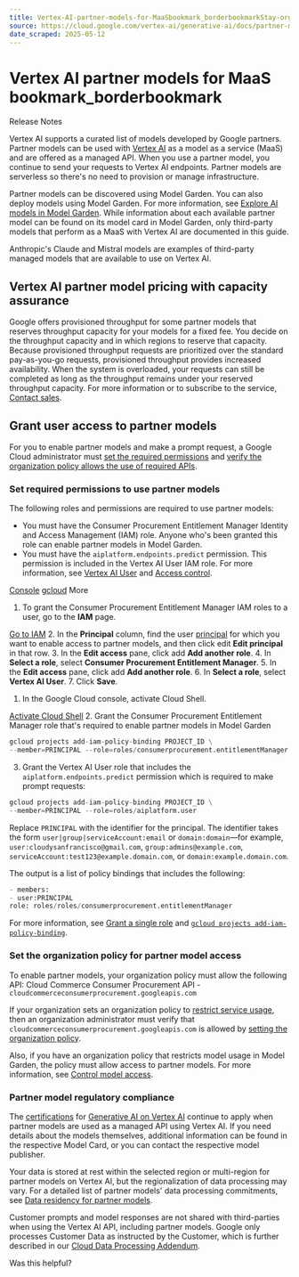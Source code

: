```yaml
---
title: Vertex-AI-partner-models-for-MaaSbookmark_borderbookmarkStay-organized-with-collectionsSave-and-cate
source: https://cloud.google.com/vertex-ai/generative-ai/docs/partner-models/use-partner-models
date_scraped: 2025-05-12
---
```


# Vertex AI partner models for MaaS bookmark\_borderbookmark 

Release Notes

Vertex AI supports a curated list of models developed by Google partners.
Partner models can be used with [Vertex AI](../start/express-mode/Tutorial-Vertex-AI-API-in-express-mode.md) as a model
as a service (MaaS) and are offered as a managed API. When you use a partner
model, you continue to send your requests to Vertex AI endpoints. Partner
models are serverless so there's no need to provision or manage infrastructure.

Partner models can be discovered using Model Garden. You can also
deploy models using Model Garden. For more information, see
[Explore AI models in
Model Garden](https://cloud.google.com/vertex-ai/generative-ai/docs/model-garden/explore-models).
While information about each available partner model can be found on its model
card in Model Garden, only third-party models that perform as a
MaaS with Vertex AI are documented in this guide.

Anthropic's Claude and Mistral models are examples of third-party managed models
that are available to use on Vertex AI.

## Vertex AI partner model pricing with capacity assurance

Google offers provisioned throughput for some partner models that reserves
throughput capacity for your models for a fixed fee. You decide on the
throughput capacity and in which regions to reserve that capacity. Because
provisioned throughput requests are prioritized over the standard pay-as-you-go
requests, provisioned throughput provides increased availability. When the
system is overloaded, your requests can still be completed as long as the
throughput remains under your reserved throughput capacity. For more information
or to subscribe to the service, [Contact sales](https://cloud.google.com/contact).

## Grant user access to partner models

For you to enable partner models and make a prompt request, a Google Cloud
administrator must [set the required permissions](#set-permissions) and [verify
the organization policy allows the use of required
APIs](#set-organization-policy).

### Set required permissions to use partner models

The following roles and permissions are required to use partner models:

- You must have the Consumer Procurement Entitlement Manager
 Identity and Access Management (IAM) role. Anyone who's been granted this role can
 enable partner models in Model Garden.
- You must have the `aiplatform.endpoints.predict` permission. This
 permission is included in the Vertex AI User IAM role.
 For more information, see [Vertex AI
 User](https://cloud.google.com/vertex-ai/docs/general/access-control#aiplatform.user) and [Access
 control](../access-control_1.md).

[Console](#console) [gcloud](#gcloud) 
More

1. To grant the Consumer Procurement Entitlement Manager IAM
 roles to a user, go to the **IAM** page.

 [Go to IAM](https://console.cloud.google.com/projectselector/iam-admin/iam?supportedpurview=)
2. In the **Principal** column, find the user
 [principal](https://cloud.google.com/iam/docs/overview#concepts_related_identity) for which you
 want to enable access to partner models, and then click
 edit **Edit principal** in that row.
3. In the **Edit access** pane, click
 add **Add another role**.
4. In **Select a role**, select **Consumer Procurement Entitlement Manager**.
5. In the **Edit access** pane, click
 add **Add another role**.
6. In **Select a role**, select **Vertex AI User**.
7. Click **Save**.

1. In the Google Cloud console, activate Cloud Shell.

 [Activate Cloud Shell](https://console.cloud.google.com/?cloudshell=true)
2. Grant the Consumer Procurement Entitlement Manager role that's required
 to enable partner models in Model Garden

 ```python
 gcloud projects add-iam-policy-binding PROJECT_ID \
 --member=PRINCIPAL --role=roles/consumerprocurement.entitlementManager

 ```
3. Grant the Vertex AI User role that includes the
 `aiplatform.endpoints.predict` permission which is required to make
 prompt requests:

 ```python
 gcloud projects add-iam-policy-binding PROJECT_ID \
 --member=PRINCIPAL --role=roles/aiplatform.user

 ```

 Replace `PRINCIPAL` with the identifier for
 the principal. The identifier takes the form
 `user|group|serviceAccount:email` or `domain:domain`—for
 example, `user:cloudysanfrancisco@gmail.com`,
 `group:admins@example.com`,
 `serviceAccount:test123@example.domain.com`, or
 `domain:example.domain.com`.

 The output is a list of policy bindings that includes the following:

 ```python
 - members:
 - user:PRINCIPAL
 role: roles/roles/consumerprocurement.entitlementManager

 ```

 For more information, see
 [Grant a single role](https://cloud.google.com/iam/docs/granting-changing-revoking-access#grant-single-role)
 and
 [`gcloud projects add-iam-policy-binding`](https://cloud.google.com/sdk/gcloud/reference/projects/add-iam-policy-binding).

### Set the organization policy for partner model access

To enable partner models, your organization policy must allow the following
API: Cloud Commerce Consumer Procurement API - `cloudcommerceconsumerprocurement.googleapis.com`

If your organization sets an organization policy to
[restrict service usage](https://cloud.google.com/resource-manager/docs/organization-policy/restricting-resources),
then an organization administrator must verify that
`cloudcommerceconsumerprocurement.googleapis.com` is allowed by
[setting the organization policy](https://cloud.google.com/resource-manager/docs/organization-policy/restricting-resources#setting_the_organization_policy).

Also, if you have an organization policy that restricts model usage in
Model Garden, the policy must allow access to partner models. For more
information, see [Control model
access](../control-model-access.md).

### Partner model regulatory compliance

The [certifications](https://cloud.google.com/security/compliance/services-in-scope) for
[Generative AI on Vertex AI](../code/code-models-overview.md) continue to
apply when partner models are used as a managed API using Vertex AI.
If you need details about the models themselves, additional information can be
found in the respective Model Card, or you can contact the respective model
publisher.

Your data is stored at rest within the selected region or multi-region for
partner models on Vertex AI, but the regionalization of data
processing may vary. For a detailed list of partner models' data processing
commitments, see [Data residency for partner
models](https://cloud.google.com/vertex-ai/generative-ai/docs/learn/locations#ml-processing-partner-models).

Customer prompts and model responses are not shared with third-parties when
using the Vertex AI API, including partner models. Google only processes
Customer Data as instructed by the Customer, which is further described in our
[Cloud Data Processing Addendum](https://cloud.google.com/terms/data-processing-addendum).

Was this helpful?